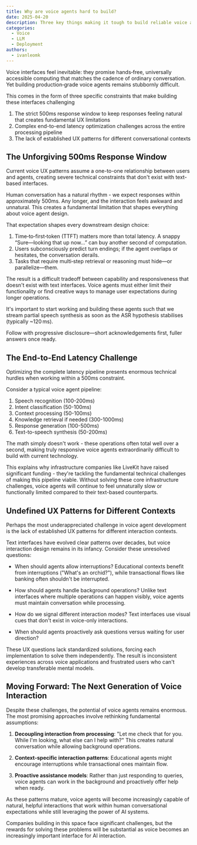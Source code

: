 ```yaml
---
title: Why are voice agents hard to build?
date: 2025-04-20
description: Three key things making it tough to build reliable voice agents
categories:
  - Voice
  - LLM
  - Deployment
authors:
  - ivanleomk
---
```


Voice interfaces feel inevitable: they promise hands‑free, universally accessible computing that matches the cadence of ordinary conversation. Yet building production‑grade voice agents remains stubbornly difficult.

This comes in the form of three specific constraints that make building these interfaces challenging

1. The strict 500ms response window to keep responses feeling natural that creates fundamental UX limitations
2. Complex end-to-end latency optimization challenges across the entire processing pipeline
3. The lack of established UX patterns for different conversational contexts

## The Unforgiving 500ms Response Window

Current voice UX patterns assume a one-to-one relationship between users and agents, creating severe technical constraints that don't exist with text-based interfaces.

Human conversation has a natural rhythm - we expect responses within approximately 500ms. Any longer, and the interaction feels awkward and unnatural. This creates a fundamental limitation that shapes everything about voice agent design.

That expectation shapes every downstream design choice:

1. Time‑to‑first‑token (TTFT) matters more than total latency. A snappy “Sure—looking that up now…” can buy another second of computation.
2. Users subconsciously predict turn endings; if the agent overlaps or hesitates, the conversation derails.
3. Tasks that require multi‑step retrieval or reasoning must hide—or parallelize—them.

The result is a difficult tradeoff between capability and responsiveness that doesn't exist with text interfaces. Voice agents must either limit their functionality or find creative ways to manage user expectations during longer operations.

It's important to start working and building these agents such that we stream partial speech synthesis as soon as the ASR hypothesis stabilises (typically ~120 ms).

Follow with progressive disclosure—short acknowledgements first, fuller answers once ready.

## The End-to-End Latency Challenge

Optimizing the complete latency pipeline presents enormous technical hurdles when working within a 500ms constraint.

Consider a typical voice agent pipeline:

1. Speech recognition (100-200ms)
2. Intent classification (50-100ms)
3. Context processing (50-100ms)
4. Knowledge retrieval if needed (300-1000ms)
5. Response generation (100-500ms)
6. Text-to-speech synthesis (50-200ms)

The math simply doesn't work - these operations often total well over a second, making truly responsive voice agents extraordinarily difficult to build with current technology.

This explains why infrastructure companies like LiveKit have raised significant funding - they're tackling the fundamental technical challenges of making this pipeline viable. Without solving these core infrastructure challenges, voice agents will continue to feel unnaturally slow or functionally limited compared to their text-based counterparts.

## Undefined UX Patterns for Different Contexts

Perhaps the most underappreciated challenge in voice agent development is the lack of established UX patterns for different interaction contexts.

Text interfaces have evolved clear patterns over decades, but voice interaction design remains in its infancy. Consider these unresolved questions:

- When should agents allow interruptions? Educational contexts benefit from interruptions ("What's an orchid?"), while transactional flows like banking often shouldn't be interrupted.

- How should agents handle background operations? Unlike text interfaces where multiple operations can happen visibly, voice agents must maintain conversation while processing.

- How do we signal different interaction modes? Text interfaces use visual cues that don't exist in voice-only interactions.

- When should agents proactively ask questions versus waiting for user direction?

These UX questions lack standardized solutions, forcing each implementation to solve them independently. The result is inconsistent experiences across voice applications and frustrated users who can't develop transferable mental models.

## Moving Forward: The Next Generation of Voice Interaction

Despite these challenges, the potential of voice agents remains enormous. The most promising approaches involve rethinking fundamental assumptions:

1. **Decoupling interaction from processing**: "Let me check that for you. While I'm looking, what else can I help with?" This creates natural conversation while allowing background operations.

2. **Context-specific interaction patterns**: Educational agents might encourage interruptions while transactional ones maintain flow.

3. **Proactive assistance models**: Rather than just responding to queries, voice agents can work in the background and proactively offer help when ready.

As these patterns mature, voice agents will become increasingly capable of natural, helpful interactions that work within human conversational expectations while still leveraging the power of AI systems.

Companies building in this space face significant challenges, but the rewards for solving these problems will be substantial as voice becomes an increasingly important interface for AI interaction.
